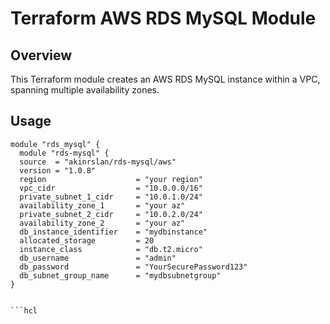 # Terraform AWS RDS MySQL Module

## Overview

This Terraform module creates an AWS RDS MySQL instance within a VPC, spanning multiple availability zones.

## Usage

```hcl
module "rds_mysql" {
  module "rds-mysql" {
  source  = "akinrslan/rds-mysql/aws"
  version = "1.0.8"
  region                    = "your region"
  vpc_cidr                  = "10.0.0.0/16"
  private_subnet_1_cidr     = "10.0.1.0/24"
  availability_zone_1       = "your az"
  private_subnet_2_cidr     = "10.0.2.0/24"
  availability_zone_2       = "your az"
  db_instance_identifier    = "mydbinstance"
  allocated_storage         = 20
  instance_class            = "db.t2.micro"
  db_username               = "admin"
  db_password               = "YourSecurePassword123"
  db_subnet_group_name      = "mydbsubnetgroup"
}


```hcl


